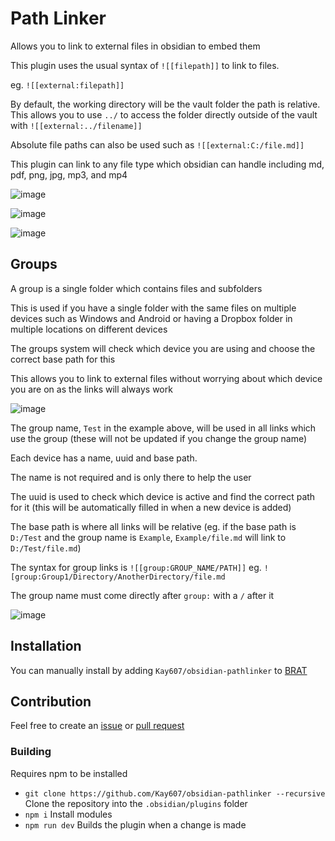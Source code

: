 <!--
![Obsidian Downloads](https://img.shields.io/badge/dynamic/json?logo=obsidian&color=%23483699&label=downloads&query=%24%5B%22{{ pluginID }}%22%5D.downloads&url=https%3A%2F%2Fraw.githubusercontent.com%2Fobsidianmd%2Fobsidian-releases%2Fmaster%2Fcommunity-plugin-stats.json)
-->

# Path Linker
Allows you to link to external files in obsidian to embed them

This plugin uses the usual syntax of `![[filepath]]` to link to files. 

eg. `![[external:filepath]] `

By default, the working directory will be the vault folder the path is relative. This allows you to use `../` to access the folder directly outside of the vault with `![[external:../filename]]`

Absolute file paths can also be used such as `![[external:C:/file.md]]`

This plugin can link to any file type which obsidian can handle including md, pdf, png, jpg, mp3, and mp4

![image](https://github.com/user-attachments/assets/3ef987ad-25c7-4c3c-9b7c-6591bac62b40)

![image](https://github.com/user-attachments/assets/8373a3da-2eb8-4ffb-9755-de177990481a)

![image](https://github.com/user-attachments/assets/6091a0c1-f598-43aa-b637-93164de3a8b0)

## Groups
A group is a single folder which contains files and subfolders

This is used if you have a single folder with the same files on multiple devices such as Windows and Android or having a Dropbox folder in multiple locations on different devices

The groups system will check which device you are using and choose the correct base path for this

This allows you to link to external files without worrying about which device you are on as the links will always work

![image](https://github.com/user-attachments/assets/b79c05c2-fb73-4d4b-ae82-d0e65498fc40)

The group name, `Test` in the example above, will be used in all links which use the group (these will not be updated if you change the group name)

Each device has a name, uuid and base path.

The name is not required and is only there to help the user

The uuid is used to check which device is active and find the correct path for it (this will be automatically filled in when a new device is added)

The base path is where all links will be relative (eg. if the base path is `D:/Test` and the group name is `Example`, `Example/file.md` will link to `D:/Test/file.md`)

The syntax for group links is `![[group:GROUP_NAME/PATH]]` eg. `![group:Group1/Directory/AnotherDirectory/file.md`

The group name must come directly after `group:` with a `/` after it

![image](https://github.com/user-attachments/assets/2780a476-a4d0-4a59-997f-34b6410be9d5)

## Installation

You can manually install by adding `Kay607/obsidian-pathlinker` to [BRAT](https://github.com/TfTHacker/obsidian42-brat)

## Contribution

Feel free to create an [issue](https://github.com/Kay607/obsidian-pathlinker/issues) or [pull request](https://github.com/Kay607/obsidian-pathlinker/pulls)

### Building

Requires npm to be installed

- `git clone https://github.com/Kay607/obsidian-pathlinker --recursive` Clone the repository into the `.obsidian/plugins` folder
- `npm i` Install modules
- `npm run dev` Builds the plugin when a change is made
